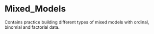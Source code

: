 # Mixed_Models
Contains practice building different types of mixed models with ordinal, binomial and factorial data.
